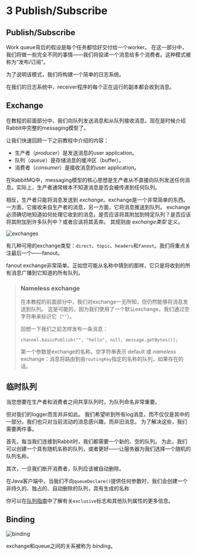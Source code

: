 # 3 Publish/Subscribe


## Publish/Subscribe
Work queue背后的假设是每个任务都恰好交付给一个worker。
在这一部分中，我们将做一些完全不同的事情——我们将投递一个消息给多个消费者。这种模式被称为“发布/订阅”。

为了说明该模式，我们将构建一个简单的日志系统。

在我们的日志系统中，receiver程序的每个正在运行的副本都会收到消息。


## Exchange
在教程的前面部分中，我们向队列发送消息和从队列接收消息。现在是时候介绍Rabbit中完整的messaging模型了。

让我们快速回顾一下之前教程中介绍的内容：
* 生产者（_producer_）是发送消息的user application。
* 队列（_queue_）是存储消息的缓冲区（buffer）。
* 消费者（_consumer_）是接收消息的user application。

在RabbitMQ中，messaging模型的核心思想是生产者从不直接向队列发送任何消息。实际上，生产者通常根本不知道消息是否会被传递到任何队列。

相反，生产者只能将消息发送到 _exchange_。exchange是一个非常简单的东西。一方面，它接收来自生产者的消息，另一方面，它将消息推送到队列。
exchange必须确切地知道如何处理它收到的消息。是否应该将其附加到特定队列？是否应该将其附加到许多队列中？或者应该将其丢弃。
其规则由 _exchange类型_ 定义。

![exchanges](https://www.rabbitmq.com/img/tutorials/exchanges.png)

有几种可用的exchange类型：`direct`、`topic`、`headers`和`fanout`。我们将重点关注最后一个——fanout。

fanout exchange非常简单。正如您可能从名称中猜到的那样，它只是将收到的所有消息广播到它知道的所有队列。

> ### Nameless exchange
> 在本教程的前面部分中，我们对exchange一无所知，但仍然能够将消息发送到队列。
> 这是可能的，因为我们使用了一个默认exchange，我们通过空字符串来标识它（`""`）。
>
> 回想一下我们之前怎样发布一条消息：
> ```
> channel.basicPublish("", "hello", null, message.getBytes());
> ```
> 第一个参数是exchange的名称。空字符串表示 default 或 _nameless_ exchange：消息将路由到由`routingKey`指定的名称的队列，如果存在的话。


## 临时队列
当您想要在生产者和消费者之间共享队列时，为队列命名非常重要。

但对我们的logger而言并非如此。
我们希望听到所有log消息，而不仅仅是其中的一部分。我们也只对当前流动的消息感兴趣，而非旧消息。
为了解决这些，我们需要两件事。

首先，每当我们连接到Rabbit时，我们都需要一个新的、空的队列。
为此，我们可以创建一个具有随机名称的队列，或者更好——让服务器为我们选择一个随机的队列名称。

其次，一旦我们断开消费者，队列应该被自动删除。

在Java客户端中，当我们不向`queueDeclare()`提供任何参数时，我们会创建一个非持久的、独占的、自动删除的队列，具有生成的名称

你可以在[队列指南](https://www.rabbitmq.com/queues.html)中了解有关`exclusive`标志和其他队列属性的更多信息。


## Binding
![binding](https://www.rabbitmq.com/img/tutorials/bindings.png)

exchange和queue之间的关系被称为 _binding_。
